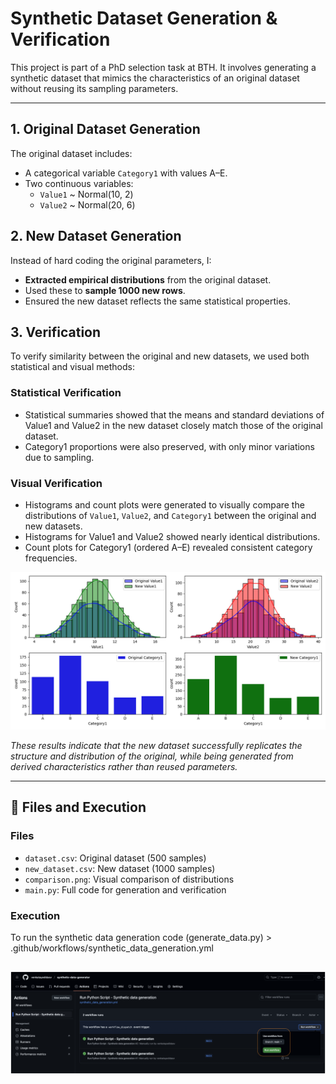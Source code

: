 
#  Synthetic Dataset Generation & Verification

This project is part of a PhD selection task at BTH. It involves generating a synthetic dataset that mimics the characteristics of an original dataset without reusing its sampling parameters.

---

## 1. **Original Dataset Generation**
The original dataset includes:
- A categorical variable `Category1` with values A–E.
- Two continuous variables:
  - `Value1` ~ Normal(10, 2)
  - `Value2` ~ Normal(20, 6)

## 2. **New Dataset Generation**
Instead of hard coding the original parameters, I:
- **Extracted empirical distributions** from the original dataset.
- Used these to **sample 1000 new rows**.
- Ensured the new dataset reflects the same statistical properties.

## 3. **Verification**
To verify similarity between the original and new datasets, we used both statistical and visual methods:

### Statistical Verification
- Statistical summaries showed that the means and standard deviations of Value1 and Value2 in the new dataset closely match those of the original dataset.
- Category1 proportions were also preserved, with only minor variations due to sampling.

### Visual Verification
- Histograms and count plots were generated to visually compare the distributions of `Value1`, `Value2`, and `Category1` between the original and new datasets.
- Histograms for Value1 and Value2 showed nearly identical distributions.
- Count plots for Category1 (ordered A–E) revealed consistent category frequencies.

![Original and New data Comparison](./output/comparison.png)

*These results indicate that the new dataset successfully replicates the structure and distribution of the original, while being generated from derived characteristics rather than reused parameters.*

---

## 📁 Files and Execution

### Files

- `dataset.csv`: Original dataset (500 samples)
- `new_dataset.csv`: New dataset (1000 samples)
- `comparison.png`: Visual comparison of distributions
- `main.py`: Full code for generation and verification

### Execution

To run the synthetic data generation code (generate_data.py) > .github/workflows/synthetic_data_generation.yml 

![GitHub workflow run](./images/trigger_workflow.png)
---

